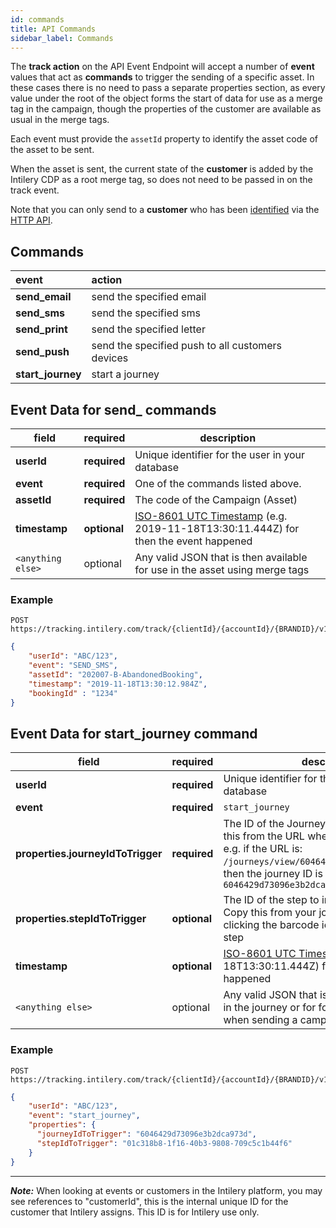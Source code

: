 ```yaml
---
id: commands
title: API Commands
sidebar_label: Commands
---
```


The **track action** on the API Event Endpoint will accept a number of **event** values that act as **commands** to trigger
the sending of a specific asset. In these cases there is no need to pass a separate properties section, as every value under
the root of the object forms the start of data for use as a merge tag in the campaign, though the properties of the 
customer are available as usual in the merge tags.

Each event must provide the `assetId` property to identify the asset code of the asset to be sent.

When the asset is sent, the current state of the **customer** is added by the Intilery CDP as a root merge tag,
so does not need to be passed in on the track event.

Note that you can only send to a **customer** who has been [identified](./api#identify-action) via the [HTTP API](/docs/apis/api).

## Commands

| **event**      | **action**                |
| :------------- | :------------------------ |
| **send_email** | send the specified email  |
| **send_sms**   | send the specified sms    |
| **send_print** | send the specified letter |
| **send_push** | send the specified push to all customers devices |
| **start_journey** | start a journey |

## Event Data for send_ commands

| **field**        | **required** | description              |
| ----------------- | ------------ | ------------------------------------------------------------ |
| **userId**        | **required** | Unique identifier for the user in your database              |
| **event**         | **required** | One of the commands listed above.                            |
| **assetId**       | **required** | The code of the Campaign (Asset)                             |
| **timestamp**     | **optional** | [ISO-8601 UTC Timestamp](http://en.wikipedia.org/wiki/ISO_8601) (e.g. 2019-11-18T13:30:11.444Z) for then the event happened |
| `<anything else>` | optional     | Any valid JSON that is then available for use in the asset using merge tags |

### Example

```http request
POST https://tracking.intilery.com/track/{clientId}/{accountId}/{BRANDID}/v1/track
```

```json
{
	"userId": "ABC/123",  
	"event": "SEND_SMS",  
	"assetId": "202007-B-AbandonedBooking",  
	"timestamp": "2019-11-18T13:30:12.984Z",  
	"bookingId" : "1234" 
}
```

## Event Data for start_journey command


| **field**        | **required** | description              |
| ----------------- | ------------ | ------------------------------------------------------------ |
| **userId**        | **required** | Unique identifier for the user in your database              |
| **event**         | **required** | `start_journey`                            |
| **properties.journeyIdToTrigger** | **required** | The ID of the Journey to start. You can get this from the URL when you view a journey, e.g. if the URL is: `/journeys/view/6046429d73096e3b2dca973d/1`, then the journey ID is `6046429d73096e3b2dca973d` |
| **properties.stepIdToTrigger** | **optional** | The ID of the step to insert the customer at. Copy this from your journey steps by clicking the barcode icon at top right of any step |
| **timestamp**     | **optional** | [ISO-8601 UTC Timestamp](http://en.wikipedia.org/wiki/ISO_8601) (e.g. 2019-11-18T13:30:11.444Z) for then the event happened |
| `<anything else>` | optional     | Any valid JSON that is then available for use in the journey or for forwarding on to assets when sending a campaign |



### Example

```http request
POST https://tracking.intilery.com/track/{clientId}/{accountId}/{BRANDID}/v1/track
```

```json
{
    "userId": "ABC/123",  
    "event": "start_journey",
    "properties": {
      "journeyIdToTrigger": "6046429d73096e3b2dca973d",
	  "stepIdToTrigger": "01c318b8-1f16-40b3-9808-709c5c1b44f6"
    }
}
```

---

***Note:*** When looking at events or customers in the Intilery platform, you may see references to "customerId", this is the internal unique ID for the customer that Intilery assigns. This ID is for Intilery use only.
